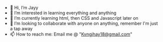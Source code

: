 - 👋 Hi, I’m Jayy
- 👀 I’m interested in learning everything and anything
- 🌱 I’m currently learning html, then CSS and Javascript later on 
- 💞️ I’m looking to collaborate with anyone on anything, remember I'm just a tap away
- 📫 How to reach me: Email me @ "Kvngjhay18@gmail.com"

<!---
Theunrealcoyotejayy/Theunrealcoyotejayy is a ✨ special ✨ repository because its `README.md` (this file) appears on your GitHub profile.
You can click the Preview link to take a look at your changes.
--->
